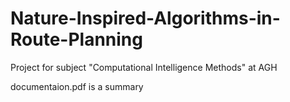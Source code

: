 # Nature-Inspired-Algorithms-in-Route-Planning
Project for subject "Computational Intelligence Methods" at AGH 

documentaion.pdf is a summary
